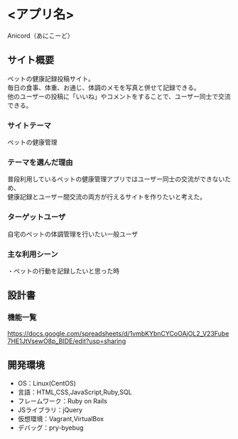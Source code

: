 # <アプリ名>
Anicord（あにこーど）

## サイト概要
ペットの健康記録投稿サイト。  
毎日の食事、体重、お通じ、体調のメモを写真と併せて記録できる。  
他のユーザーの投稿に「いいね」やコメントをすることで、ユーザー同士で交流できる。  

### サイトテーマ
ペットの健康管理

### テーマを選んだ理由
普段利用しているペットの健康管理アプリではユーザー同士の交流ができないため、  
健康記録とユーザー間交流の両方が行えるサイトを作りたいと考えた。  

### ターゲットユーザ
自宅のペットの体調管理を行いたい一般ユーザ

### 主な利用シーン
・ペットの行動を記録したいと思った時

## 設計書

### 機能一覧
https://docs.google.com/spreadsheets/d/1vmbKYbnCYCoOAjOL2_V23Fube7HE1JtVsewO8p_BIDE/edit?usp=sharing

## 開発環境
- OS：Linux(CentOS)  
- 言語：HTML,CSS,JavaScript,Ruby,SQL  
- フレームワーク：Ruby on Rails  
- JSライブラリ：jQuery  
- 仮想環境：Vagrant,VirtualBox  
- デバッグ：pry-byebug  
